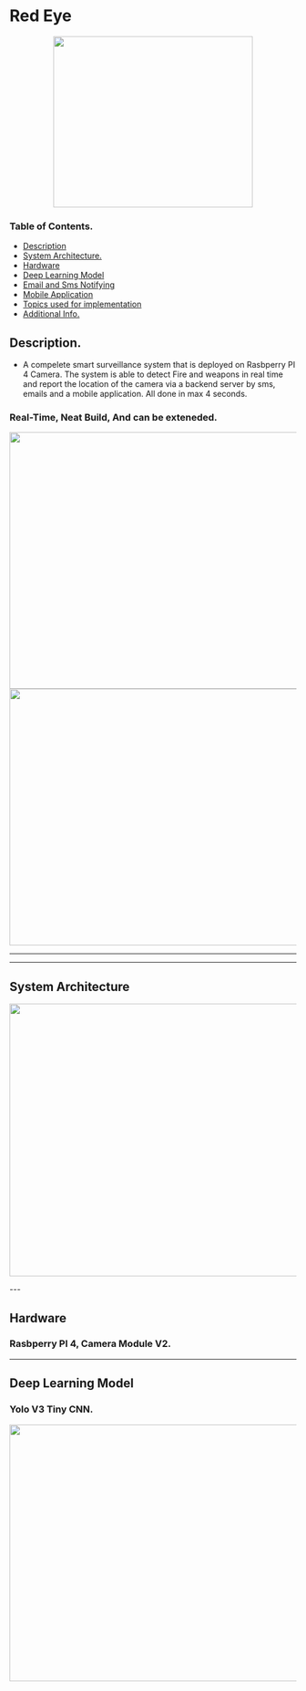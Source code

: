 # Red Eye
 <p align="middle">
 <img src="https://user-images.githubusercontent.com/58152328/162644166-c6a436d6-0b5d-4533-8d28-fe3f4adf3b7c.png" width="350" height="300">
</p>

 ### Table of Contents.
 
- [Description](#description)
- [System Architecture.](#system-architecture)
- [Hardware](#hardware)
- [Deep Learning Model](#deep-learning-model)
- [Email and Sms Notifying](#email-and-sms-notifying)
- [Mobile Application](#mobile-application)
- [Topics used for implementation](#topics-used-for-implementation)
- [Additional Info.](#additional-information)

## Description.
- A compelete smart surveillance system that is deployed on Rasbperry PI 4 Camera. The system is able to detect Fire and weapons in real time and report the location of the camera via a backend server by sms, emails and a mobile application. All done in max 4 seconds. 

### Real-Time, Neat Build, And can be exteneded.
<p align="middle">
 <img src="https://user-images.githubusercontent.com/58152328/162644467-080f1001-f2c9-4c10-a2cd-5f2dccad9a4a.PNG" width="620" height="450">  
 <img src="https://user-images.githubusercontent.com/58152328/162644496-6bcb7183-17b6-48e8-a310-482525e32b84.jpg" width="620" height="450">   
</p>

---
---

## System Architecture
<p align="middle">
 <img src="https://user-images.githubusercontent.com/58152328/162644593-be4d8fa3-ef8c-4f34-bec5-7be79c647e13.jpg" width="1000" height="478">
</p>
---

## Hardware
### Rasbperry PI 4, Camera Module V2.

---
## Deep Learning Model
### Yolo V3 Tiny CNN.
<p align="middle">
 <img src="https://user-images.githubusercontent.com/58152328/162645124-e8cdc3aa-4a46-4e40-ab09-d0aaf028dede.png" width="620" height="450">
</p>

